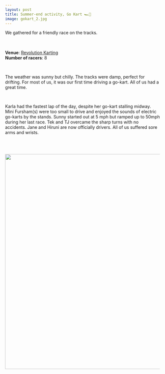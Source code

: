 ```yaml
---
layout: post
title: Summer-end activity, Go Kart 🏎️🏁
image: gokart_2.jpg
---
```


We gathered for a friendly race on the tracks.

<br><br>
**Venue**: [Revolution Karting](https://revolutionkarting.com/)
<br>
**Number of racers**: 8

<br>

The weather was sunny but chilly. The tracks were damp, perfect for
drifting. For most of us, it was our first time driving a go-kart.
All of us had a great time.

<br>

Karla had the fastest lap of the day, despite her go-kart stalling midway.
Mini Fursham(s) were too small to drive and enjoyed the sounds of electric
go-karts by the stands.
Sunny started out at 5 mph but ramped up to 50mph during her last race.
Tek and TJ overcame the sharp turns with no accidents.
Jane and Hiruni are now officially drivers.
All of us suffered sore arms and wrists.



<br><br>






<div style="text-align: center"><img src="{{ site.baseurl }}/images/gokart_1.jpg" width="700" /></div>



<br><br>
